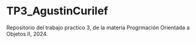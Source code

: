 # TP3_AgustinCurilef
Repositorio del trabajo practico 3, de la materia Progrmación Orientada a Objetos II, 2024.
